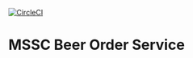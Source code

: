 [![CircleCI](https://circleci.com/gh/jkill123/mssc-beer-order-service.svg?style=svg)](https://circleci.com/gh/jkill123/mssc-beer-order-service)
# MSSC Beer Order Service
